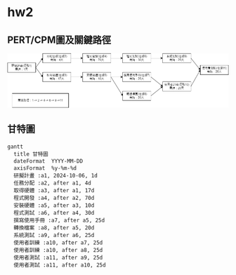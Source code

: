 # hw2
## PERT/CPM圖及關鍵路徑
![PERT/CPM Diagram](pert_cpm.png "PERT_CPM")

## 甘特圖
```mermaid
gantt
  title 甘特圖
  dateFormat  YYYY-MM-DD
  axisFormat  %y-%m-%d 
  研擬計畫 :a1, 2024-10-06, 1d
  任務分配 :a2, after a1, 4d
  取得硬體 :a3, after a1, 17d 
  程式開發 :a4, after a2, 70d
  安裝硬體 :a5, after a3, 10d
  程式測試 :a6, after a4, 30d
  撰寫使用手冊 :a7, after a5, 25d
  轉換檔案 :a8, after a5, 20d
  系統測試 :a9, after a6, 25d
  使用者訓練 :a10, after a7, 25d
  使用者訓練 :a10, after a8, 25d
  使用者測試 :a11, after a9, 25d
  使用者測試 :a11, after a10, 25d



